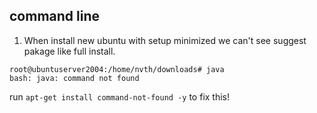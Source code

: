 ## command line

1.  When install new ubuntu with setup minimized we can't see suggest pakage like full install.
```
root@ubuntuserver2004:/home/nvth/downloads# java                                                                        
bash: java: command not found  
```
run `apt-get install command-not-found -y` to fix this!
